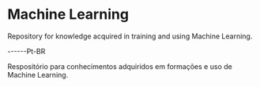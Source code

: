 # Machine Learning

Repository for knowledge acquired in training and using Machine Learning.

------Pt-BR

Respositório para conhecimentos adquiridos em formações e uso de Machine Learning.
